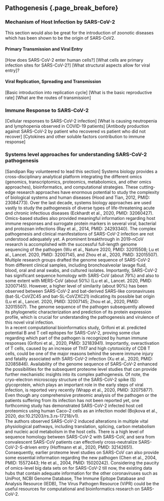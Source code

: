## Pathogenesis {.page_break_before}

### Mechanism of Host Infection by SARS-CoV-2

This section would also be great for the introduction of zoonotic diseases which has been shown to be the origin of SARS-CoV2.

#### Primary Transmission and Viral Entry

[How does SARS-CoV-2 enter human cells?]
[What cells are primary infection sites for SARS-CoV-2?]
[What structural aspects allow for viral entry]?

#### Viral Replication, Spreading and Transmission

[Basic introduction into replication cycle]
[What is the basic reproductive rate]
[What are the routes of transmission]

### Immune Response to SARS-CoV-2

[Cellular responses to SARS-CoV-2 infection]
[What is causing neutropenia and lymphopenia observed in COVID-19 patients]
[Antibody production against SARS-CoV-2 by patient who recovered vs patient who did not recover]
[Cytokines and other soluble factors contribution to immune response]

### Systems level approaches for understanding SARS-CoV-2 pathogenesis

[Sandipan Ray volunteered to lead this section]
Systems biology provides a cross-disciplinary analytical platform integrating the different omics (genomics, transcriptomics, proteomics, metabolomics, and other omics approaches), bioinformatics, and computational strategies. 
These cutting-edge research approaches have enormous potential to study the complexity of biological systems and human diseases (Hood and Tian, 2012, PMID: 23084773). 
Over the last decade, systems biology approaches are used vastly to study the pathogenesis of diverse types of life-threatening acute and chronic infectious diseases (Eckhardt et al., 2020, PMID: 32060427). 
Omics-based studies also provided meaningful information regarding host immune responses and surrogate protein markers in several viral, bacterial and protozoan infections (Ray et al., 2014, PMID: 24293340).
The complex pathogenesis and clinical manifestations of SARS-CoV-2 infection are not understood adequately yet. 
A prominent breakthrough in 2019-nCoV research is accomplished with the successful full-length genome sequencing of the pathogen (Wu et al., Nature 2020, PMID: 32015508; Lu et al., Lancet. 2020, PMID: 32007145, and Zhou et al., 2020, PMID: 32015507). 
Multiple research groups drafted the genome sequence of SARS-CoV-2 from different clinical samples, including bronchoalveolar lavage fluid, blood, oral and anal swabs, and cultured isolates. 
Importantly, SARS-CoV-2 has significant sequence homology with SARS-CoV (about 79%) and also to some extent with MERS-CoV (about 50%) (Lu et al., Lancet. 2020, PMID: 32007145). 
However, a higher level of similarity (about 90%) has been observed between SARS-CoV-2 and bat-derived SARS-like coronaviruses (bat-SL-CoVZC45 and bat-SL-CoVZXC21) indicating its possible bat origin (Lu et al., Lancet. 2020, PMID: 32007145; Zhou et al., 2020, PMID: 32015507). 
The genome sequence of the pathogen subsequently allowed its phylogenetic characterization and prediction of its protein expression profile, which is crucial for understanding the pathogenesis and virulence of this novel viral infection.  
In a recent computational bioinformatics study, Grifoni et al. predicted potential B and T cell epitopes for SARS-CoV-2, proving some clue regarding which part of the pathogen is recognized by human immune responses (Grifoni et al., 2020, PMID: 32183941). 
Importantly, overactivation of T cells, caused by an increase of Th17 and high cytotoxicity of CD8 T cells, could be one of the major reasons behind the severe immune injury and fatality associated with SARS-CoV-2 infection (Xu et al., 2020, PMID: 32085846). 
Availability of the genome sequence of SARS-CoV-2 enhanced the possibilities for the subsequent proteome level studies that can provide further mechanistic insights into its complex pathogenesis. 
Of note, the cryo-electron microscopy structure of the SARS-CoV-2 spike (S) glycoprotein, which plays an important role in the early steps of viral infection, is reported very recently (Wrapp et al., 2020, PMID: 32075877). 
Even though any comprehensive proteomic analysis of the pathogen or the patients suffering from its infection has not been reported yet, one forthcoming study has demonstrated SARS-CoV-2 infected host cell proteomics using human Caco–2 cells as an infection model (Bojkova et al., 2020, doi:10.21203/rs.3.rs-17218/v1).  
The authors observed SARS-CoV-2 induced alterations in multiple vital physiological pathways, including translation, splicing, carbon metabolism and nucleic acid metabolism in the host cells.
There is a high level of sequence homology between SARS-CoV-2 with SARS-CoV, and sera from convalescent SARS-CoV patients can effectively cross-neutralize SARS-CoV-2-S-driven entry (Hoffmann et al., 2020, PMID: 32142651). 
Consequently, earlier proteome level studies on SARS-CoV can also provide some essential information regarding the new pathogen (Chen et al., 2004, PMID: 15572443; He et al., 2004, PMID: 15020242). 
Considering the paucity of omics-level big data sets on for SARS-CoV-2 till now, the existing data hubs that contain adequate information for the other coronaviruses such as UniProt, NCBI Genome Database, The Immune Epitope Database and Analysis Resource (IEDB), The Virus Pathogen Resource (ViPR) could be the useful resources for computational and bioinformatics research on SARS-CoV-2. 

